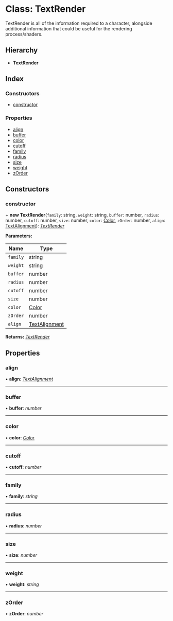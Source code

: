 
# Class: TextRender

TextRender is all of the information required to a character,
alongside additional information that could be useful for
the rendering process/shaders.

## Hierarchy

* **TextRender**

## Index

### Constructors

* [constructor](textrender.md#constructor)

### Properties

* [align](textrender.md#align)
* [buffer](textrender.md#buffer)
* [color](textrender.md#color)
* [cutoff](textrender.md#cutoff)
* [family](textrender.md#family)
* [radius](textrender.md#radius)
* [size](textrender.md#size)
* [weight](textrender.md#weight)
* [zOrder](textrender.md#zorder)

## Constructors

###  constructor

\+ **new TextRender**(`family`: string, `weight`: string, `buffer`: number, `radius`: number, `cutoff`: number, `size`: number, `color`: [Color](color.md), `zOrder`: number, `align`: [TextAlignment](../enums/textalignment.md)): *[TextRender](textrender.md)*

**Parameters:**

Name | Type |
------ | ------ |
`family` | string |
`weight` | string |
`buffer` | number |
`radius` | number |
`cutoff` | number |
`size` | number |
`color` | [Color](color.md) |
`zOrder` | number |
`align` | [TextAlignment](../enums/textalignment.md) |

**Returns:** *[TextRender](textrender.md)*

## Properties

###  align

• **align**: *[TextAlignment](../enums/textalignment.md)*

___

###  buffer

• **buffer**: *number*

___

###  color

• **color**: *[Color](color.md)*

___

###  cutoff

• **cutoff**: *number*

___

###  family

• **family**: *string*

___

###  radius

• **radius**: *number*

___

###  size

• **size**: *number*

___

###  weight

• **weight**: *string*

___

###  zOrder

• **zOrder**: *number*
